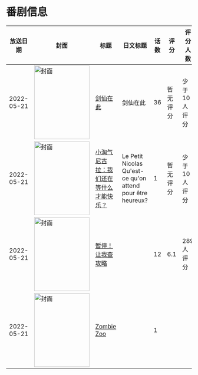 # 番剧信息

|放送日期|封面|标题|日文标题|话数|评分|评分人数|
|---|---|---|---|---|---|---|
|2022-05-21|<img src="https://lain.bgm.tv/pic/cover/c/b5/4f/385187_0Bh5k.jpg" alt="封面" style="width:150px;height:200px;object-fit:cover;">|[剑仙在此](https://bangumi.tv/subject/385187)|剑仙在此|36|暂无评分|少于10人评分|
|2022-05-21|<img src="https://lain.bgm.tv/pic/cover/c/74/ed/388984_iMxPe.jpg" alt="封面" style="width:150px;height:200px;object-fit:cover;">|[小淘气尼古拉：我们还在等什么才能快乐？](https://bangumi.tv/subject/388984)|Le Petit Nicolas Qu'est-ce qu'on attend pour être heureux?|1|暂无评分|少于10人评分|
|2022-05-21|<img src="https://lain.bgm.tv/pic/cover/c/e7/83/358728_o1IFT.jpg" alt="封面" style="width:150px;height:200px;object-fit:cover;">|[暂停！让我查攻略](https://bangumi.tv/subject/358728)||12|6.1|289人评分|
|2022-05-21|<img src="https://lain.bgm.tv/pic/cover/c/06/e7/381385_KGKuT.jpg" alt="封面" style="width:150px;height:200px;object-fit:cover;">|[Zombie Zoo](https://bangumi.tv/subject/381385)||1|||
